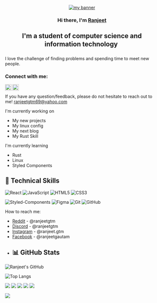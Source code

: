 <p align="center">
  <a href="/" target="_blank" rel="noreferrer"><img src="https://encrypted-tbn0.gstatic.com/images?q=tbn:ANd9GcTHNjp5fHp7uxpgUTd194s5CYXBrvvtj1fXIw&s" alt="my banner"></a>
</p>

<h3 align="center">
Hi there, I'm <a href="https://www.reddit.com/u/ranjeetgtm/s/Fe22a2EX8i">Ranjeet</a>
</h3>

<h2 align="center">
I'm a student of computer science and information technology 

</h2> 

I love the challenge of finding problems and spending time to meet new people.
 

### Connect with me:


<a href="https://www.instagram.com/ranjeet.gtm?igsh=MWNiZGZwcW5nd2Ficw=="><img align="left" src="https://raw.githubusercontent.com/yushi1007/yushi1007/main/images/instagram.svg" alt="Ran jeet | Instagram" width="21px"/></a>
<a href="https://www.linkedin.com/in/ranjeet-gautam-712829317?trk=contact-info/"><img align="left" src="https://raw.githubusercontent.com/yushi1007/yushi1007/main/images/linkedin.svg" alt="Ran jeet | LinkedIn" width="21px"/></a>
</br>

If you have any question/feedback, please do not hesitate to reach out to me!
ranjeetgtm69@yahoo.com

 I'm currently working on

- My new projects
- My linux config
- My next blog
- My Rust Skill


 I'm currently learning

- Rust
- Linux
- Styled Components
  

## 🧰 Technical Skills

![React](https://img.shields.io/badge/-React-61DAFB?style=for-the-badge&logo=react&logoColor=white)
![JavaScript](https://img.shields.io/badge/-JavaScript-F7DF1E?style=for-the-badge&logo=javascript&logoColor=black)
![HTML5](https://img.shields.io/badge/-HTML5-E34F26?style=for-the-badge&logo=html5&logoColor=white)
![CSS3](https://img.shields.io/badge/-CSS3-1572B6?style=for-the-badge&logo=css3&logoColor=white)


![Styled-Components](https://img.shields.io/badge/-Styled--Components-DB7093?style=for-the-badge&logo=styled-components&logoColor=white)
![Figma](https://img.shields.io/badge/-Figma-F24E1E?style=for-the-badge&logo=figma&logoColor=white)
![Git](https://img.shields.io/badge/-Git-F05032?style=for-the-badge&logo=git&logoColor=white)
![GitHub](https://img.shields.io/badge/-GitHub-181717?style=for-the-badge&logo=github&logoColor=white)



How to reach me:

- <a href="https://www.reddit.com/u/ranjeetgtm/s/Fe22a2EX8i">Reddit</a> - @ranjeetgtm
- <a href="https://discord.com/invite/4ujSuJjg">Discord</a> - @ranjeetgtm
- <a href="https://www.instagram.com/ranjeet.gtm?igsh=MWNiZGZwcW5nd2Ficw==">Instagram</a> - @ranjeet.gtm
- <a href="https://www.facebook.com/ranjit.extra">Facebook</a> - @ranjeetgautam
- 
  ## 📊 GitHub Stats

![Ranjeet's GitHub](https://github-readme-stats.vercel.app/api?username=ranjeetgtm&show_icons=true&bg_color=00000000)


![Top Langs](https://github-readme-stats.vercel.app/api/top-langs/?username=ranjeetgtm&layout=compact&bg_color=00000000)





[![](https://raw.githubusercontent.com/ranjeetgtm/ranjeetgtm-/master/profile-summary-card-output/monokai/0-profile-details.svg)](https://github.com/vn7n24fzkq/github-profile-summary-cards)
[![](https://raw.githubusercontent.com/ranjeetgtm/ranjeetgtm-/master/profile-summary-card-output/monokai/1-repos-per-language.svg)](https://github.com/vn7n24fzkq/github-profile-summary-cards) [![](https://raw.githubusercontent.com/ranjeetgtm/ranjeetgtm-/master/profile-summary-card-output/monokai/2-most-commit-language.svg)](https://github.com/vn7n24fzkq/github-profile-summary-cards)
[![](https://raw.githubusercontent.com/ranjeetgtm/ranjeetgtm-/master/profile-summary-card-output/monokai/3-stats.svg)](https://github.com/vn7n24fzkq/github-profile-summary-cards) [![](https://raw.githubusercontent.com/ranjeetgtm/ranjeetgtm-/master/profile-summary-card-output/monokai/4-productive-time.svg)](https://github.com/vn7n24fzkq/github-profile-summary-cards)



<a href="https://github.com/ranjeetgtm/calculator">
  <img align="center" src="https://github-readme-stats.vercel.app/api/pin/?username=ranjeetgtm&repo=calculator&bg_color=00000000" />
</a>

<!--
ranjeetgtm/ranjeetgtm is a âœ¨ special âœ¨ repository because its `README.md` (this file) appears on your GitHub profile.
You can click the Preview link to take a look at your changes.
--->



